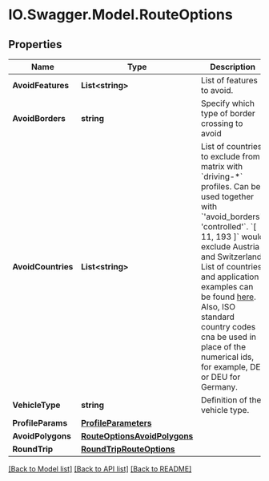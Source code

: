 # IO.Swagger.Model.RouteOptions
## Properties

Name | Type | Description | Notes
------------ | ------------- | ------------- | -------------
**AvoidFeatures** | **List&lt;string&gt;** | List of features to avoid.  | [optional] 
**AvoidBorders** | **string** | Specify which type of border crossing to avoid | [optional] 
**AvoidCountries** | **List&lt;string&gt;** | List of countries to exclude from matrix with &#x60;driving-*&#x60; profiles. Can be used together with &#x60;&#x27;avoid_borders&#x27;: &#x27;controlled&#x27;&#x60;. &#x60;[ 11, 193 ]&#x60; would exclude Austria and Switzerland. List of countries and application examples can be found [here](https://GIScience.github.io/openrouteservice/documentation/routing-options/Country-List.html). Also, ISO standard country codes cna be used in place of the numerical ids, for example, DE or DEU for Germany.  | [optional] 
**VehicleType** | **string** | Definition of the vehicle type. | [optional] [default to VehicleTypeEnum.Hgv]
**ProfileParams** | [**ProfileParameters**](ProfileParameters.md) |  | [optional] 
**AvoidPolygons** | [**RouteOptionsAvoidPolygons**](RouteOptionsAvoidPolygons.md) |  | [optional] 
**RoundTrip** | [**RoundTripRouteOptions**](RoundTripRouteOptions.md) |  | [optional] 

[[Back to Model list]](../README.md#documentation-for-models) [[Back to API list]](../README.md#documentation-for-api-endpoints) [[Back to README]](../README.md)

